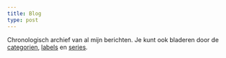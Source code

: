 ```yaml
---
title: Blog
type: post
---
```

Chronologisch archief van al mijn berichten. Je kunt ook bladeren door de
[categorien](/categories), [labels](/tags) en [series](/series).